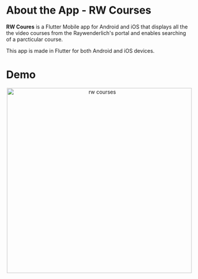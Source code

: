 # About the App - RW Courses

**RW Coures** is a Flutter Mobile app for Android and iOS that displays all the the video courses from the Raywenderlich's portal and enables searching of a parcticular course.

This app is made in Flutter for both Android and iOS devices.

# Demo

<p align="center">
<img src="https://raw.githubusercontent.com/5hraddha/misc/master/images/rw_courses_app.gif" width=500 alt="rw courses" />
</p>

